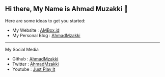 ## Hi there, My Name is Ahmad Muzakki 👋

<!--
**ahmadmzakki/ahmadmzakki** is a ✨ _special_ ✨ repository because its `README.md` (this file) appears on your GitHub profile.-->

Here are some ideas to get you started:

- My Website : [AMBox.id](https://ambox.id)
- My Personal Blog : [AhmadMzakki](https://ahmadmzakki.github.io)

<hr>

My Social Media

- Github : [AhmadMzakki](https://github.com/ahmadmzakki)
- Twitter : [AhmadMzakki](https://twitter.com/ahmadmzakki)
- Youtube : [Just Play It](https://www.youtube.com/JustPlayIt)
